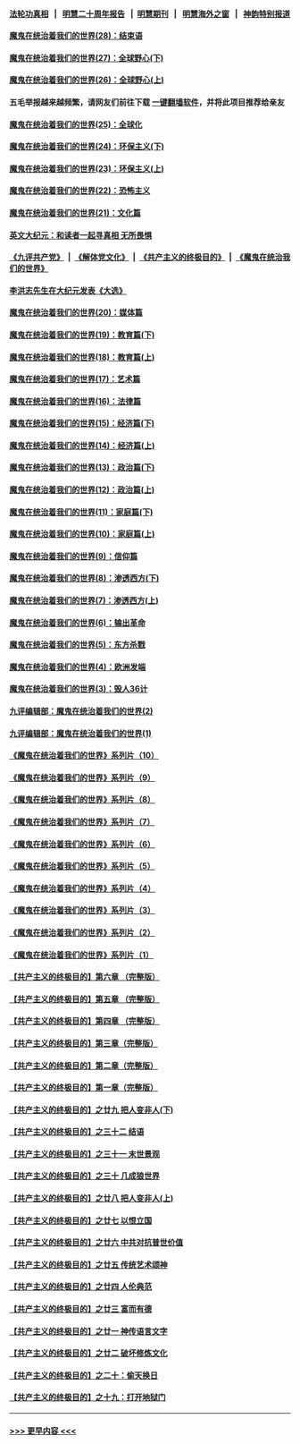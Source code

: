 #### [法轮功真相](https://github.com/gfw-breaker/truth/blob/master/README.md?t=0) &nbsp;&nbsp;|&nbsp;&nbsp; [明慧二十周年报告](https://github.com/gfw-breaker/mh-reports/blob/master/README.md?t=0) &nbsp;&nbsp;|&nbsp;&nbsp;[明慧期刊](https://github.com/gfw-breaker/mh-qikan) &nbsp;&nbsp;|&nbsp;&nbsp; [明慧海外之窗](https://github.com/gfw-breaker/mh-news/blob/master/README.md?t=0) &nbsp;&nbsp;|&nbsp;&nbsp; [神韵特别报道](https://github.com/gfw-breaker/mh-news/blob/master/shenyun.md?t=0)
#### [魔鬼在统治着我们的世界(28)：结束语](../pages/nsc422/n10936246.md?t=07052251) 
#### [魔鬼在统治着我们的世界(27)：全球野心(下)](../pages/nsc422/n10928319.md?t=07052251) 
#### [魔鬼在统治着我们的世界(26)：全球野心(上)](../pages/nsc422/n10900318.md?t=07052251) 
#### 五毛举报越来越频繁，请网友们前往下载 [一键翻墙软件](https://github.com/gfw-breaker/ssr-accounts)，并将此项目推荐给亲友
#### [魔鬼在统治着我们的世界(25)：全球化](../pages/nsc422/n10788205.md?t=07052251) 
#### [魔鬼在统治着我们的世界(24)：环保主义(下)](../pages/nsc422/n10695307.md?t=07052251) 
#### [魔鬼在统治着我们的世界(23)：环保主义(上)](../pages/nsc422/n10688613.md?t=07052251) 
#### [魔鬼在统治着我们的世界(22)：恐怖主义](../pages/nsc422/n10614727.md?t=07052251) 
#### [魔鬼在统治着我们的世界(21)：文化篇](../pages/nsc422/n10597706.md?t=07052251) 
#### [英文大纪元：和读者一起寻真相 无所畏惧](../pages/nsc422/n12542027.md?t=07052251) 
#### [《九评共产党》](https://github.com/begood0513/9ping.md/blob/master/README.md) &nbsp;|&nbsp; [《解体党文化》](../../../../jtdwh.md/blob/master/README.md)  &nbsp;|&nbsp; [《共产主义的终极目的》](../../../../gczydzjmd.md/blob/master/README.md) &nbsp;|&nbsp; [《魔鬼在统治我们的世界》](../../../../mgztzwmdsj.md/blob/master/README.md) 
#### [李洪志先生在大纪元发表《大选》](../pages/nsc422/n12534746.md?t=07052251) 
#### [魔鬼在统治着我们的世界(20)：媒体篇](../pages/nsc422/n10586579.md?t=07052251) 
#### [魔鬼在统治着我们的世界(19)：教育篇(下)](../pages/nsc422/n10564808.md?t=07052251) 
#### [魔鬼在统治着我们的世界(18)：教育篇(上)](../pages/nsc422/n10526970.md?t=07052251) 
#### [魔鬼在统治着我们的世界(17)：艺术篇](../pages/nsc422/n10499093.md?t=07052251) 
#### [魔鬼在统治着我们的世界(16)：法律篇](../pages/nsc422/n10485969.md?t=07052251) 
#### [魔鬼在统治着我们的世界(15)：经济篇(下)](../pages/nsc422/n10469975.md?t=07052251) 
#### [魔鬼在统治着我们的世界(14)：经济篇(上)](../pages/nsc422/n10457370.md?t=07052251) 
#### [魔鬼在统治着我们的世界(13)：政治篇(下)](../pages/nsc422/n10448270.md?t=07052251) 
#### [魔鬼在统治着我们的世界(12)：政治篇(上)](../pages/nsc422/n10444576.md?t=07052251) 
#### [魔鬼在统治着我们的世界(11)：家庭篇(下)](../pages/nsc422/n10440961.md?t=07052251) 
#### [魔鬼在统治着我们的世界(10)：家庭篇(上)](../pages/nsc422/n10435448.md?t=07052251) 
#### [魔鬼在统治着我们的世界(9)：信仰篇](../pages/nsc422/n10432159.md?t=07052251) 
#### [魔鬼在统治着我们的世界(8)：渗透西方(下)](../pages/nsc422/n10429603.md?t=07052251) 
#### [魔鬼在统治着我们的世界(7)：渗透西方(上)](../pages/nsc422/n10426013.md?t=07052251) 
#### [魔鬼在统治着我们的世界(6)：输出革命](../pages/nsc422/n10421536.md?t=07052251) 
#### [魔鬼在统治着我们的世界(5)：东方杀戮](../pages/nsc422/n10417707.md?t=07052251) 
#### [魔鬼在统治着我们的世界(4)：欧洲发端](../pages/nsc422/n10414890.md?t=07052251) 
#### [魔鬼在统治着我们的世界(3)：毁人36计](../pages/nsc422/n10411583.md?t=07052251) 
#### [九评编辑部：魔鬼在统治着我们的世界(2)](../pages/nsc422/n10410036.md?t=07052251) 
#### [九评编辑部：魔鬼在统治着我们的世界(1)](../pages/nsc422/n10406825.md?t=07052251) 
#### [《魔鬼在统治着我们的世界》系列片（10）](../pages/nsc422/n12292670.md?t=07052251) 
#### [《魔鬼在统治着我们的世界》系列片（9）](../pages/nsc422/n12290859.md?t=07052251) 
#### [《魔鬼在统治着我们的世界》系列片（8）](../pages/nsc422/n12287445.md?t=07052251) 
#### [《魔鬼在统治着我们的世界》系列片（7）](../pages/nsc422/n12283425.md?t=07052251) 
#### [《魔鬼在统治着我们的世界》系列片（6）](../pages/nsc422/n12282314.md?t=07052251) 
#### [《魔鬼在统治着我们的世界》系列片（5）](../pages/nsc422/n12281419.md?t=07052251) 
#### [《魔鬼在统治着我们的世界》系列片（4）](../pages/nsc422/n12274024.md?t=07052251) 
#### [《魔鬼在统治着我们的世界》系列片（3）](../pages/nsc422/n12271322.md?t=07052251) 
#### [《魔鬼在统治着我们的世界》系列片（2）](../pages/nsc422/n12269049.md?t=07052251) 
#### [《魔鬼在统治着我们的世界》系列片（1）](../pages/nsc422/n12267575.md?t=07052251) 
#### [【共产主义的终极目的】第六章 （完整版）](../pages/nsc422/n11428913.md?t=07052251) 
#### [【共产主义的终极目的】第五章 （完整版）](../pages/nsc422/n11428912.md?t=07052251) 
#### [【共产主义的终极目的】第四章 （完整版）](../pages/nsc422/n11428907.md?t=07052251) 
#### [【共产主义的终极目的】第三章（完整版）](../pages/nsc422/n11428848.md?t=07052251) 
#### [【共产主义的终极目的】第二章（完整版）](../pages/nsc422/n11428831.md?t=07052251) 
#### [【共产主义的终极目的】第一章（完整版）](../pages/nsc422/n11417651.md?t=07052251) 
#### [【共产主义的终极目的】之廿九 把人变非人(下)](../pages/nsc422/n11344140.md?t=07052251) 
#### [【共产主义的终极目的】之三十二 结语](../pages/nsc422/n11360535.md?t=07052251) 
#### [【共产主义的终极目的】之三十一 末世景观](../pages/nsc422/n11351129.md?t=07052251) 
#### [【共产主义的终极目的】之三十 几成狼世界](../pages/nsc422/n11348280.md?t=07052251) 
#### [【共产主义的终极目的】之廿八 把人变非人(上)](../pages/nsc422/n11340492.md?t=07052251) 
#### [【共产主义的终极目的】之廿七 以恨立国](../pages/nsc422/n11336944.md?t=07052251) 
#### [【共产主义的终极目的】之廿六 中共对抗普世价值](../pages/nsc422/n11324785.md?t=07052251) 
#### [【共产主义的终极目的】之廿五 传统艺术颂神](../pages/nsc422/n11296396.md?t=07052251) 
#### [【共产主义的终极目的】之廿四 人伦典范](../pages/nsc422/n11296397.md?t=07052251) 
#### [【共产主义的终极目的】之廿三 富而有德](../pages/nsc422/n11283598.md?t=07052251) 
#### [【共产主义的终极目的】之廿一 神传语言文字](../pages/nsc422/n11263265.md?t=07052251) 
#### [【共产主义的终极目的】之廿二 破坏修炼文化](../pages/nsc422/n11245728.md?t=07052251) 
#### [【共产主义的终极目的】之二十：偷天换日](../pages/nsc422/n11238846.md?t=07052251) 
#### [【共产主义的终极目的】之十九：打开地狱门](../pages/nsc422/n11206376.md?t=07052251) 

----
#### [ >>> 更早内容 <<< ](../indexes/nsc422-earlier.md)
